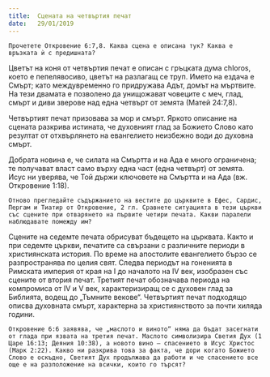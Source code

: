 ```yaml
---
title:  Сцената на четвъртия печат
date:   29/01/2019
---
```


`Прочетете Откровение 6:7,8. Каква сцена е описана тук? Каква е връзката ѝ с предишната?`

Цветът на коня от четвъртия печат е описан с гръцката дума chloros, което е пепелявосиво, цветът на разлагащ се труп. Името на ездача е Смърт; като междувременно го придружава Адът, домът на мъртвите. На тези двамата е позволено да унищожават човеците с меч, глад, смърт и диви зверове над една четвърт от земята (Матей 24:7,8).

Четвъртият печат призовава за мор и смърт. Яркото описание на сцената разкрива истината, че духовният глад за Божието Слово като резултат от отхвърлянето на евангелието неизбежно води до духовна смърт.

Добрата новина е, че силата на Смъртта и на Ада е много ограничена; те получават власт само върху една част (една четвърт) от земята. Исус ни уверява, че Той държи ключовете на Смъртта и на Ада (вж. Откровение 1:18).

`Отново прегледайте съдържанието на вестите до църквите в Ефес, Сардис, Пергам и Тиатир от Откровение, 2 гл. Сравнете ситуацията в тези църкви със сцените при отварянето на първите четири печата. Какви паралели наблюдавате помежду им?`

Сцените на седемте печата обрисуват бъдещето на църквата. Както и при седемте църкви, печатите са свързани с различните периоди в християнската история. По време на апостолите евангелието бързо се разпространява по целия свят. Следва периодът на гоненията в Римската империя от края на I до началото на IV век, изобразен със сцените от втория печат. Третият печат обозначава периода на компромиса от IV и V век, характеризиращ се с духовен глад за Библията, водещ до „Тъмните векове“. Четвъртият печат подходящо описва духовната смърт, характерна за християнството за почти хиляда години.

`Откровение 6:6 заявява, че „маслото и виното“ няма да бъдат засегнати от глада при язвата на третия печат. Маслото символизира Светия Дух (1 Царе 16:13; Деяния 10:38), а новото вино – спасението в Исус Христос (Марк 2:22). Какво ни разкрива това за факта, че дори когато Божието Слово е оскъдно, Светият Дух продължава да работи и че спасението все още е на разположение на всички, които го търсят?`